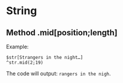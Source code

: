 # String #


## Method .mid[position;length] ##

Example:
```
$str[Strangers in the night…]
^str.mid(2;19)
```

The code will output: `rangers in the nigh`.